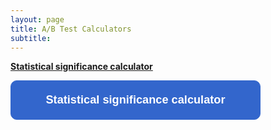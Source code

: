 ```yaml
---
layout: page
title: A/B Test Calculators
subtitle: 
---
```


**[Statistical significance calculator](https://app.gorkemmeral.com/shiny/A-B-test-significance-calculator/)**

<form>
<input class="MyButton" type="button" value="Statistical significance calculator" onclick="window.location.href='https://app.gorkemmeral.com/shiny/A-B-test-significance-calculator/'" />
</form>

<head>
<style>
input.MyButton {
width: 400px;
padding: 20px;
cursor: pointer;
font-weight: bold;
font-size: 130%;
background: #3366cc;
color: #fff;
border: 1px solid #3366cc;
border-radius: 10px;
}
input.MyButton:hover {
color: #ffff;
background: #000;
border: 1px solid #fff;
}
</style>
</head>
